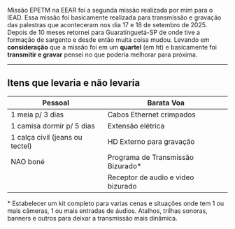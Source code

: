Missão EPETM na EEAR foi a segunda missão realizada por mim para o IEAD. Essa missão foi basicamente realizada para transmissão e gravação das palestras que aconteceram nos dia 17 e 18 de setembro de 2025. Depois de 10 meses retornei para Guaratinguetá-SP de onde tive a formação de sargento e desde então muita coisa mudou.
Levando em **consideração** que a missão foi em um **quartel** (em ht) e basicamente foi **transmitir e gravar** pensei no que poderia melhorar para próxima.
___

## Itens que levaria e não levaria

| Pessoal                         | Barata Voa                         |
| ------------------------------- | ---------------------------------- |
| 1 meia p/ 3 dias                | Cabos Ethernet crimpados           |
| 1 camisa dormir p/ 5 dias       | Extensão elétrica                  |
| 1 calça civil (jeans ou tectel) | HD Externo para gravação           |
| NAO boné                        | Programa de Transmissão Bizurado*  |
|                                 | Receptor de audio e video bizurado |
\* Estabelecer um kit completo para varias cenas e situações onde tem 1 ou mais câmeras, 1 ou mais entradas de áudios. Atalhos, trilhas sonoras, banners e outros para deixar a transmissão mais dinâmica. 